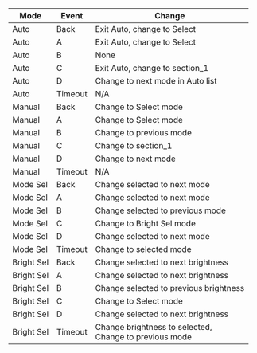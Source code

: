 | Mode       | Event   | Change                                                    |
| ---------- | ------- | --------------------------------------------------------- |
| Auto       | Back    | Exit Auto, change to Select                               |
| Auto       | A       | Exit Auto, change to Select                               |
| Auto       | B       | None                                                      |
| Auto       | C       | Exit Auto, change to section_1                            |
| Auto       | D       | Change to next mode in Auto list                          |
| Auto       | Timeout | N/A                                                       |
| Manual     | Back    | Change to Select mode                                     |
| Manual     | A       | Change to Select mode                                     |
| Manual     | B       | Change to previous mode                                   |
| Manual     | C       | Change to section_1                                       |
| Manual     | D       | Change to next mode                                       |
| Manual     | Timeout | N/A                                                       |
| Mode Sel   | Back    | Change selected to next mode                              |
| Mode Sel   | A       | Change selected to next mode                              |
| Mode Sel   | B       | Change selected to previous mode                          |
| Mode Sel   | C       | Change to Bright Sel mode                                 |
| Mode Sel   | D       | Change selected to next mode                              |
| Mode Sel   | Timeout | Change to selected mode                                   |
| Bright Sel | Back    | Change selected to next brightness                        |
| Bright Sel | A       | Change selected to next brightness                        |
| Bright Sel | B       | Change selected to previous brightness                    |
| Bright Sel | C       | Change to Select mode                                     |
| Bright Sel | D       | Change selected to next brightness                        |
| Bright Sel | Timeout | Change brightness to selected,<br>Change to previous mode |